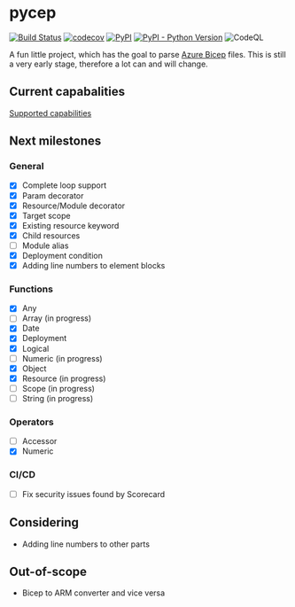 # pycep

[![Build Status](https://github.com/gruebel/pycep/workflows/CI/badge.svg)](https://github.com/gruebel/pycep/actions)
[![codecov](https://codecov.io/gh/gruebel/pycep/branch/master/graph/badge.svg?token=49WHVYGE1D)](https://codecov.io/gh/gruebel/pycep)
[![PyPI](https://img.shields.io/pypi/v/pycep-parser)](https://pypi.org/project/pycep-parser/)
[![PyPI - Python Version](https://img.shields.io/pypi/pyversions/pycep-parser)](https://github.com/gruebel/pycep)
![CodeQL](https://github.com/gruebel/pycep/workflows/CodeQL/badge.svg)

A fun little project, which has the goal to parse
[Azure Bicep](https://github.com/Azure/bicep) files.
This is still a very early stage, therefore a lot can and will change.

## Current capabalities

[Supported capabilities](docs/capabilities.md)

## Next milestones

### General
- [x] Complete loop support
- [x] Param decorator
- [x] Resource/Module decorator
- [x] Target scope
- [x] Existing resource keyword
- [x] Child resources
- [ ] Module alias
- [x] Deployment condition
- [x] Adding line numbers to element blocks

### Functions
- [x] Any
- [ ] Array (in progress)
- [x] Date
- [x] Deployment
- [x] Logical
- [ ] Numeric (in progress)
- [x] Object
- [x] Resource (in progress)
- [ ] Scope (in progress)
- [ ] String (in progress)

### Operators
- [ ] Accessor
- [x] Numeric

### CI/CD
- [ ] Fix security issues found by Scorecard

## Considering
- Adding line numbers to other parts

## Out-of-scope
- Bicep to ARM converter and vice versa

